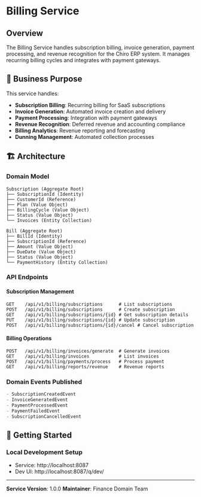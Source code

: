 # Billing Service

## Overview

The Billing Service handles subscription billing, invoice generation, payment processing, and revenue recognition for the Chiro ERP system. It manages recurring billing cycles and integrates with payment gateways.

## 🎯 Business Purpose

This service handles:

-   **Subscription Billing**: Recurring billing for SaaS subscriptions
-   **Invoice Generation**: Automated invoice creation and delivery
-   **Payment Processing**: Integration with payment gateways
-   **Revenue Recognition**: Deferred revenue and accounting compliance
-   **Billing Analytics**: Revenue reporting and forecasting
-   **Dunning Management**: Automated collection processes

## 🏗️ Architecture

### Domain Model

```
Subscription (Aggregate Root)
├── SubscriptionId (Identity)
├── CustomerId (Reference)
├── Plan (Value Object)
├── BillingCycle (Value Object)
├── Status (Value Object)
└── Invoices (Entity Collection)

Bill (Aggregate Root)
├── BillId (Identity)
├── SubscriptionId (Reference)
├── Amount (Value Object)
├── DueDate (Value Object)
├── Status (Value Object)
└── PaymentHistory (Entity Collection)
```

### API Endpoints

#### Subscription Management

```
GET    /api/v1/billing/subscriptions      # List subscriptions
POST   /api/v1/billing/subscriptions      # Create subscription
GET    /api/v1/billing/subscriptions/{id} # Get subscription details
PUT    /api/v1/billing/subscriptions/{id} # Update subscription
POST   /api/v1/billing/subscriptions/{id}/cancel # Cancel subscription
```

#### Billing Operations

```
POST   /api/v1/billing/invoices/generate  # Generate invoices
GET    /api/v1/billing/invoices           # List invoices
POST   /api/v1/billing/payments/process   # Process payment
GET    /api/v1/billing/reports/revenue    # Revenue reports
```

### Domain Events Published

```kotlin
- SubscriptionCreatedEvent
- InvoiceGeneratedEvent
- PaymentProcessedEvent
- PaymentFailedEvent
- SubscriptionCancelledEvent
```

## 🚀 Getting Started

### Local Development Setup

-   Service: http://localhost:8087
-   Dev UI: http://localhost:8087/q/dev/

---

**Service Version**: 1.0.0
**Maintainer**: Finance Domain Team
